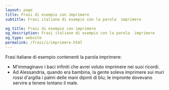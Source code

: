 ```yaml
---
layout: page
title: Frasi di esempio con imprimere 
subtitle: Frasi italiane di esempio con la parola  imprimere

og_title: Frasi di esempio con imprimere 
og_description: Frasi italiane di esempio con la parola  imprimere
og_type: website
permalink: /frasi/i/imprimere.html
---
```


Frasi italiane di esempio contenenti la parola imprimere:


- M’immaginavo i baci infiniti che avrei voluto imprimere nei suoi ricordi.
- Ad Alessandria, quando era bambina, la gente soleva imprimere sui muri rossi d'argilla i palmi delle mani dipinti di blu; le impronte dovevano servire a tenere lontano il male.
